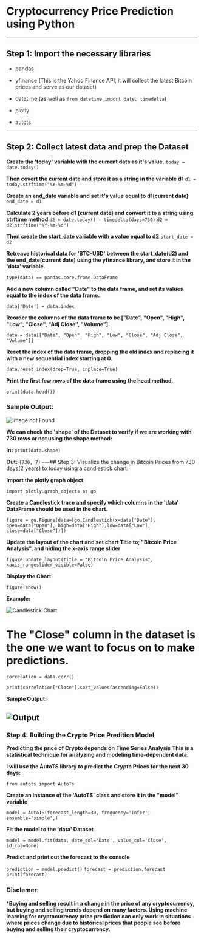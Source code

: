 # Cryptocurrency Price Prediction using Python
---
## Step 1: **Import the necessary libraries**

- pandas

- yfinance (This is the Yahoo Finance API, it will collect the latest Bitcoin prices and serve as our dataset)

- datetime (as well as ```from datetime import date, timedelta```)

- plotly

- autots
---
## Step 2: **Collect latest data and prep the Dataset**

**Create the 'today' variable with the current date as it's value.**
```today = date.today()```

**Then covert the current date and store it as a string in the variable d1**
```d1 = today.strftime("%Y-%m-%d")```

**Create an end_date variable and set it's value equal to d1(current date)**
```end_date = d1```

**Calculate 2 years before d1 (current date) and convert it to a string using strftime method**
```d2 = date.today() - timedelta(days=730)```
```d2 = d2.strftime("%Y-%m-%d")```

**Then create the start_date variable with a value equal to d2**
```start_date = d2```

**Retreave historical data for 'BTC-USD' between the start_date(d2) and the end_date(current date) using the yfinance library, and store it in the 'data' variable.**

```type(data) == pandas.core.frame.DataFrame```

**Add a new column called "Date" to the data frame, and set its values equal to the index of the data frame.**

```data['Date'] = data.index```

**Reorder the columns of the data frame to be ["Date", "Open", "High", "Low", "Close", "Adj Close", "Volume"].**

```data = data[["Date", "Open", "High", "Low", "Close", "Adj Close", "Volume"]]```

**Reset the index of the data frame, dropping the old index and replacing it with a new sequential index starting at 0.**

```data.reset_index(drop=True, inplace=True)```

**Print the first few rows of the data frame using the head method.**

```print(data.head())```

### Sample Output:

![Image not Found](https://scontent-atl3-2.xx.fbcdn.net/v/t39.30808-6/321792675_1202392977055850_5566260706950432521_n.jpg?_nc_cat=106&ccb=1-7&_nc_sid=730e14&_nc_ohc=VMuQWlpuFkMAX87p3FH&_nc_ht=scontent-atl3-2.xx&oh=00_AfDt8m-b4OOudneaktCY5lA8gdaKEm-z0fw9FmkPuDvO3Q&oe=63AC9CE3)

**We can check the 'shape' of the Dataset to verify if we are working with 730 rows or not using the shape method:**

**In:** ``print(data.shape)``

**Out:** ```(730, 7)```
---## Step 3: Visualize the change in Bitcoin Prices from 730 days(2 years) to today using a candlestick chart:

**Import the plotly graph object**

``import plotly.graph_objects as go``

**Create a Candlestick trace and specify which columns in the 'data' DataFrame should be used in the chart.**

```figure = go.Figure(data=[go.Candlestick(x=data["Date"], open=data["Open"], high=data["High"],low=data["Low"], close=data["Close"])])```

**Update the layout of the chart and set chart Title to; "Bitcoin Price Analysis", and hiding the x-axis range slider**

``figure.update_layout(title = "Bitcoin Price Analysis", xaxis_rangeslider_visible=False)``

**Display the Chart**

``figure.show()``

**Example:**

![Candlestick Chart](https://i0.wp.com/thecleverprogrammer.com/wp-content/uploads/2021/12/bitcoin-price-analysis.png?resize=768%2C348&ssl=1)


# The "Close" column in the dataset is the one we want to focus on to make predictions.

``correlation = data.corr()``

``print(correlation["Close"].sort_values(ascending=False))``

**Sample Output:**

![Output](https://photos.app.goo.gl/PPjC3vu4iKUWhTSQ8)
---
### Step 4: Building the Crypto Price Predition Model

**Predicting the price of Crypto depends on** __Time Series Analysis__ **This is a statistical technique for analyzing and modeling time-dependent data.**

**I will use the __AutoTS__ library to predict the Crypto Prices for the next 30 days:**

``from autots import AutoTs``

**Create an instance of the 'AutoTS' class and store it in the "model" variable**

``model = AutoTS(forecast_length=30, frequency='infer', ensemble='simple',)``

**Fit the model to the 'data' Dataset**

``model = model.fit(data, date_col='Date', value_col='Close', id_col=None)``

**Predict and print out the forecast to the console**

``prediction = model.predict()``
``forecast = prediction.forecast``
``print(forecast)``

### Disclamer:
***Buying and selling result in a change in the price of any cryptocurrency, but buying and selling trends depend on many factors. Using machine learning for cryptocurrency price prediction can only work in situations where prices change due to historical prices that people see before buying and selling their cryptocurrency.**
